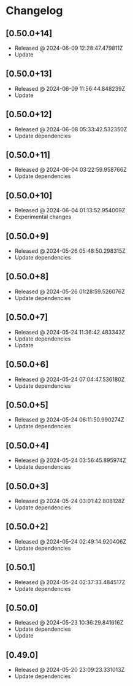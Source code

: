 # Changelog

## [0.50.0+14]

- Released @ 2024-06-09 12:28:47.479811Z
- Update

## [0.50.0+13]

- Released @ 2024-06-09 11:56:44.848239Z
- Update

## [0.50.0+12]

- Released @ 2024-06-08 05:33:42.532350Z
- Update dependencies

## [0.50.0+11]

- Released @ 2024-06-04 03:22:59.958766Z
- Update dependencies

## [0.50.0+10]

- Released @ 2024-06-04 01:13:52.954009Z
- Experimental changes

## [0.50.0+9]

- Released @ 2024-05-26 05:48:50.298315Z
- Update dependencies

## [0.50.0+8]

- Released @ 2024-05-26 01:28:59.526076Z
- Update dependencies

## [0.50.0+7]

- Released @ 2024-05-24 11:36:42.483343Z
- Update dependencies
- Update

## [0.50.0+6]

- Released @ 2024-05-24 07:04:47.536180Z
- Update dependencies

## [0.50.0+5]

- Released @ 2024-05-24 06:11:50.990274Z
- Update dependencies

## [0.50.0+4]

- Released @ 2024-05-24 03:56:45.895974Z
- Update dependencies

## [0.50.0+3]

- Released @ 2024-05-24 03:01:42.808128Z
- Update dependencies

## [0.50.0+2]

- Released @ 2024-05-24 02:49:14.920406Z
- Update dependencies

## [0.50.1]

- Released @ 2024-05-24 02:37:33.484517Z
- Update dependencies

## [0.50.0]

- Released @ 2024-05-23 10:36:29.841616Z
- Update dependencies
- Update

## [0.49.0]

- Released @ 2024-05-20 23:09:23.331013Z
- Update dependencies
